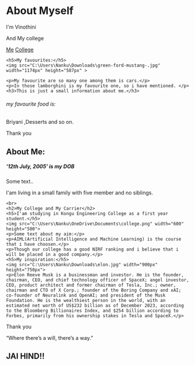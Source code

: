 <!DOCTYPE html>
<html lang="en">
<head>
<title>Page Title</title>
<meta charset="UTF-8">
<meta name="viewport" content="width=device-width, initial-scale=1">
<style>
{
  box-sizing: border-box;
}


body {
  font-family: Arial, Helvetica, sans-serif;
  margin: 0;
}


.header {
  padding: 80px;
  text-align: center;
  background: blue;
  color: white;
}


.header h1 {
  font-size: 40px;
}

.navbar {
  overflow: hidden;
  background-color:black ;
}

/* Style the navigation bar links */
.navbar a {
  float: left;
  display: block;
  color: white;
  text-align: center;
  padding: 14px 20px;
  text-decoration: none;
}

/* Right-aligned link */
.navbar a.right {
  float: right;
}

/* Change color on hover */
.navbar a:hover {
  background-color: #ddd;
  color:black ;
}

/* Column container */
.row {  
  display: -ms-flexbox; /* IE10 */
  display: flex;
  -ms-flex-wrap: wrap; /* IE10 */
  flex-wrap: wrap;
}

/* Create two unequal columns that sits next to each other */
/* Sidebar/left column */
.side {
  -ms-flex: 30%; /* IE10 */
  flex: 30%;
  background-color: #f1f1f1;
  padding: 20px;
}

/* Main column */
.main {   
  -ms-flex: 70%; /* IE10 */
  flex: 70%;
  background-color: white;
  padding: 20px;
}


.fakeimg {
  background-color: #aaa;
  width: 100%;
  padding: 20px;
}


.footer {
  padding: 20px;
  text-align: center;
  background: #ddd;
}


@media screen and (max-width: 700px) {
  .row {   
    flex-direction: column;
  }
}


@media screen and (max-width: 400px) {
  .navbar a {
    float: none;
    width: 100%;
  }
}
</style>
</head>
<body>

<div class="header">
  <h1>About Myself</h1>
  <p>I'm Vinothini</p>
  <p>And My college</p>
</div>

<div class="navbar">
  <a href="#" class="active">Me</a>
  <a href="https://kongu.ac.in">College</a>
  
  
</div>

<div class="row">
  <div class="side">
    
    <h5>My favourites:</h5>
    <img src="C:\Users\Nanku\Downloads\green-ford-mustang-.jpg" width="1174px" height="587px" >
    
    <p>My favourite are so many one among them is cars.</p>
    <p>In those lamborghini is my favourite one, so i have mentioned. </p>
    <h3>This is just a small information about me.</h3>
<h6>my favourite food is:</h6>
<p>Briyani ,Desserts and so on.</p> 
    <p>Thank you</p>
   
    
    
  </div>
  <div class="main">
    <h2>About Me:</h2>
    <h5>'12th July, 2005' is my DOB</h5>
    <p>Some text..</p>
    <p>I'am living in a small family with five member and no siblings.</p>
    
    <br>
    <h2>My College and My Carrier</h2>
    <h5>I'am studying in Kongu Engineering College as a first year student.</h5>
    <img src="C:\Users\Nanku\OneDrive\Documents\college.png" width="600" height="500">
    <p>Some text about my aim:</p>
    <p>AIML(Artificial Intelligence and Machine Learning) is the course that i have choosen.</p>
    <p>Though our college has a good NIRF ranking and i believe that i will be placed in a good company.</p>
    <h5>My inspiration:</h5>
    <img src="C:\Users\Nanku\Downloads\elon.jpg" width="900px" height="750px">
    <p>Elon Reeve Musk is a businessman and investor. He is the founder, chairman, CEO, and chief technology officer of SpaceX; angel investor, CEO, product architect and former chairman of Tesla, Inc.; owner, chairman and CTO of X Corp.; founder of the Boring Company and xAI; co-founder of Neuralink and OpenAI; and president of the Musk Foundation. He is the wealthiest person in the world, with an estimated net worth of US$232 billion as of December 2023, according to the Bloomberg Billionaires Index, and $254 billion according to Forbes, primarily from his ownership stakes in Tesla and SpaceX.</p>
  </div>
</div>

<div class="footer">
  <p>Thank you</p>
  <p>“Where there’s a will, there’s a way.”</p>
  <h2>JAI HIND!!</h2>
</div>

</body>
</html>





